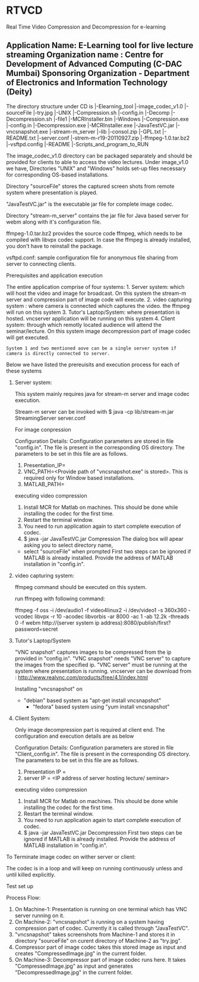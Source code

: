 # RTVCD
Real Time Video Compression and Decompression for e-learning

Application Name: E-Learning tool for live lecture streaming
Organization name : Centre for Development of Advanced Computing (C-DAC Mumbai)
Sponsoring Organization - Department of Electronics and Information Technology (Deity)
----------------------------------------------
The directory structure under CD is
|-Elearning_tool
	|-image_codec_v1.0
		|-sourceFile
		  |-try.jpg
		|-UNIX
		  |-Compression.sh
		  |-config.in
		  |-Decomp
		  |-Decompression.sh
		  |-file1
		  |-MCRInstaller.bin
		|-Windows
		  |-Compression.exe
		  |-config.in
		  |-Decompression.exe
		  |-MCRInstaller.exe
		|-JavaTestVC.jar
		|-vncsnapshot.exe
	|-stream-m_server
		|-lib
		|-consol.zip
		|-GPL.txt
		|-README.txt
		|-server.conf
		|-strem-m-r19-20110927.zip
	|-ffmpeg-1.0.tar.bz2
	|-vsftpd.config
|-README
|-Scripts_and_program_to_RUN

The image_codec_v1.0 directory can be packaged separately and should be provided for clients to able to access the video lectures.
Under image_v1.0 we have,
Directories "UNIX" and "Windows" holds  set-up files necessary for corresponding OS-based installations.

Directory "sourceFile" stores the captured screen shots from remote system where presentation is played.

"JavaTestVC.jar" is the executable jar file for complete image codec.

Directory "stream-m_server"  contains the jar file for  Java based server for webm along with it's configuration file.

ffmpeg-1.0.tar.bz2 provides the source code ffmpeg, which needs to be compiled with libvpx codec support. 
In case the ffmpeg is already installed, you don't have to reinstall the package.

vsftpd.conf: sample configuration file for anonymous file sharing from server to connecting clients.

Prerequisites and application execution

The entire application comprise of four systems:
	1. Server system: which will host the video and image for broadcast. On this system the stream-m server and compression part of image code will execute.
	2. video capturing system : where camera is connected which captures the video. the ffmpeg will run on this system
	3. Tutor's Laptop/System: where presentation is hosted. vncserver application will be running on this system
	4. Client system: through which remotly located audience will attend the seminar/lecture. On this system image decompression part of image codec will get executed.

	System 1 and two mentioned aove can be a single server system if camera is directly connected to server.

Below we have listed the prereuisits and execution process for each of these systems

1. Server system: 

	This system mainly requires java for stream-m server and image codec execution.

	Stream-m server can be invoked with 
	$ java -cp lib/stream-m.jar StreamingServer server.conf		

	For image conpression

	Configuration Details:
	  Configuration parameters are stored in file "config.in".  The file is present
	  in the corresponding OS directory. The parameters to be set in this file are as follows.

	  1. Presentation_IP=<Provide ip address of the machine where presentation is running>
	  2. VNC_PATH=<Provide path of "vncsnapshot.exe" is stored>. This is required only for Window based installations.
	  3. MATLAB_PATH=<Provide path where matlab runtime library is installed>

	executing video compression
	1. Install MCR for Matlab on machines. This should be done while installing the codec for the first time. 
	2. Restart the terminal window.
	3. You need to run application again to start complete execution of codec.
	4. $ java -jar JavaTestVC.jar Compression
	   The dialog box will apear asking you to select directory name, 
	  - select "sourceFile" when prompted 
	First two steps can be ignored if MATLAB is already installed. Provide the address of MATLAB installation in "config.in".

2. video capturing system:

	ffmpeg command should be executed on this system.
	
	run ffmpeg with following command:

	ffmpeg -f oss -i /dev/audio1 -f video4linux2 -i /dev/video1 -s 360x360 -vcodec libvpx -r 10 -acodec libvorbis -ar 8000 -ac 1 -ab 12.2k -threads 0 -f webm http://(server system ip address):8080/publish/first?password=secret


3. Tutor's Laptop/System

	"VNC snapshot" captures images to be compressed from the ip provided in "config.in".
	"VNC snapshot" needs "VNC server" to capture the images from the specified ip. "VNC server"
	must be running at the system where presentation is running.
	vncserver can be download from : http://www.realvnc.com/products/free/4.1/index.html

	Installing "vncsnapshot" on
	- "debian" based system as "apt-get install vncsnapshot" 
    	- "fedora" based system using "yum install vncsnapshot" 

4. Client System:

	Only image decompression part is required at client end. The configuration and execution details are as below

	Configuration Details:
	  Configuration parameters are stored in file "Client_config.in". The file is present
	  in the corresponding OS directory. The parameters to be set in this file are as follows.
	
	  1. Presentation IP = <not used>
	  2. server IP = <IP address of server hosting lecture/ seminar>
	
	executing video compression
	1. Install MCR for Matlab on machines. This should be done while installing the codec for the first time. 
	2. Restart the terminal window.
	3. You need to run application again to start complete execution of codec.
	4. $ java -jar JavaTestVC.jar Decompression
	First two steps can be ignored if MATLAB is already installed. Provide the address of MATLAB installation in "config.in".  


To Terminate image codec on wither server or client:

The codec is in a loop and will keep on running continuously unless and until killed explicitly.


Test set up 

Process Flow:

1.  On Machine-1: Presentation is running on one terminal which has VNC server running on it.
2.  On Machine-2: "vncsnapshot" is running on a system having compression part of codec. Currently it is called through "JavaTestVC".
3. "vncsnapshot" takes screenshots from Machine-1 and stores it in directory "sourceFile" on curent directory of Machine-2
    as "try.jpg".
4. Compressor part of image codec takes this stored image as input and creates "CompressedImage.jpg" in the current folder.
5. On Machine-3:	Decompressor part of image codec runs here. It takes "CompressedImage.jpg" as input and generates "DecompressedImage.jpg" in
   the current folder.


